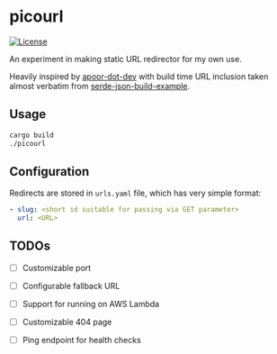 # picourl

[![License](https://img.shields.io/github/license/lensvol/fl-small-mercies)](https://github.com/lensvol/fl-small-mercies/blob/master/LICENSE)

An experiment in making static URL redirector for my own use.

Heavily inspired by [apoor-dot-dev](https://github.com/a-poor/apoor-dot-dev/) with build time URL inclusion taken almost verbatim from [serde-json-build-example](https://github.com/nicholasfagan/serde-json-build-example).

## Usage

```bash
cargo build
./picourl
```

## Configuration

Redirects are stored in `urls.yaml` file, which has very simple format:

```yaml
- slug: <short id suitable for passing via GET parameter>
  url: <URL>
```

## TODOs

- [ ] Customizable port
- [ ] Configurable fallback URL
- [ ] Support for running on AWS Lambda
- [ ] Customizable 404 page
- [ ] Ping endpoint for health checks

